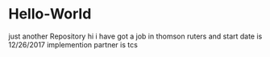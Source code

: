 # Hello-World
just another Repository
hi i have got a job in thomson ruters and start date is 12/26/2017 
implemention partner is tcs 
